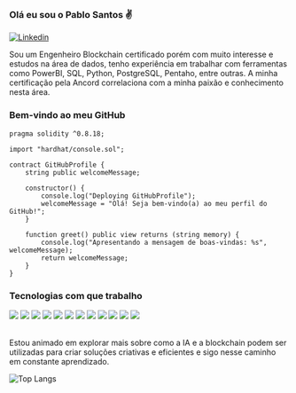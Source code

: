 ### Olá eu sou o Pablo Santos ✌️

[![Linkedin](https://img.shields.io/badge/LinkedIn-0077B5?style=for-the-badge&logo=linkedin&logoColor=white)](https://www.linkedin.com/in/pablo-santos-46794a269/)

Sou um Engenheiro Blockchain certificado porém com muito interesse e estudos na área de dados, tenho experiência em trabalhar com ferramentas como PowerBI, SQL, Python, PostgreSQL, Pentaho, entre outras. A minha certificação pela Ancord correlaciona com a minha paixão e conhecimento nesta área. 


### Bem-vindo ao meu GitHub

```solidity
pragma solidity ^0.8.18;

import "hardhat/console.sol";

contract GitHubProfile {
    string public welcomeMessage;

    constructor() {
        console.log("Deploying GitHubProfile");
        welcomeMessage = "Olá! Seja bem-vindo(a) ao meu perfil do GitHub!";
    }

    function greet() public view returns (string memory) {
        console.log("Apresentando a mensagem de boas-vindas: %s", welcomeMessage);
        return welcomeMessage;
    }
}

```


### Tecnologias com que trabalho

<div>
  <span style="display: inline-block">
    <img src="https://img.shields.io/badge/JavaScript-F7DF1E?style=for-the-badge&logo=javascript&logoColor=black" />
  </span>
  <span style="display: inline-block">
    <img src="https://img.shields.io/badge/Python-14354C?style=for-the-badge&logo=python&logoColor=white" />
  </span>
  <span style="display: inline-block">
    <img src="https://img.shields.io/badge/HTML5-E34F26?style=for-the-badge&logo=html5&logoColor=white" />
  </span>
  <span style="display: inline-block">
    <img src="https://img.shields.io/badge/Blockchain.com-121D33?logo=blockchaindotcom&logoColor=fff&style=for-the-badge" />
  </span>
  <span style="display: inline-block">
    <img src="https://img.shields.io/badge/hyperledger-2F3134?style=for-the-badge&logo=hyperledger&logoColor=white" />
  </span>
  <span style="display: inline-block">
    <img src="https://img.shields.io/badge/Solidity-e6e6e6?style=for-the-badge&logo=solidity&logoColor=black" />
  </span>
    <span style="display: inline-block">
    <img src="https://img.shields.io/badge/TensorFlow-FF6F00?style=for-the-badge&logo=tensorflow&logoColor=white" />
  </span>
    <span style="display: inline-block">
    <img src="https://img.shields.io/badge/SQLite-07405E?style=for-the-badge&logo=sqlite&logoColor=white" />
  </span>                                                                                               
    <span style="display: inline-block">
    <img src="https://img.shields.io/badge/PostgreSQL-316192?style=for-the-badge&logo=postgresql&logoColor=white" />
  </span>                                                                                             
      <span style="display: inline-block">
    <img src="https://img.shields.io/badge/Jupyter-F37626.svg?&style=for-the-badge&logo=Jupyter&logoColor=white" /> 
  </span>                                                                                         
  <span style="display: inline-block">
    <img src="https://img.shields.io/badge/PowerBI-F2C811?style=for-the-badge&logo=Power%20BI&logoColor=white" /> 
  </span>
    <span style="display: inline-block">
    <img src="https://img.shields.io/badge/Metabase-509EE3?style=for-the-badge&logo=metabase&logoColor=fff" /> 
  </span>
</div><br/>                                                                                                                

Estou animado em explorar mais sobre como a IA e a blockchain podem ser utilizadas para criar soluções criativas e eficientes e sigo nesse caminho em constante aprendizado.

![Top Langs](https://github-readme-stats.vercel.app/api/top-langs/?username=thepablosantos&layout=compact)
